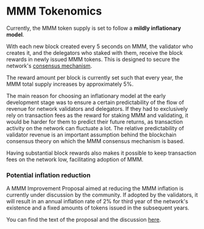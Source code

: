 # MMM Tokenomics

Currently, the MMM token supply is set to follow a **mildly inflationary model**. 

With each new block created every 5 seconds on MMM, the validator who creates it, and the delegators who staked with them, receive the block rewards in newly issued MMM tokens. This is designed to secure the network's [consensus mechanism](https://docs.mmmscan.com/general/fuse-network-blockchain/fuse-consensus). 

The reward amount per block is currently set such that every year, the MMM total supply increases by approximately 5%.

The main reason for choosing an inflationary model at the early development stage was to ensure a certain predictability of the flow of revenue for network validators and delegators. If they had to exclusively rely on transaction fees as the reward for staking MMM and validating, it would be harder for them to predict their future returns, as transaction activity on the network can fluctuate a lot. The relative predictability of validator revenue is an important assumption behind the blockchain consensus theory on which the MMM consensus mechanism is based.  

Having substantial block rewards also makes it possible to keep transaction fees on the network low, facilitating adoption of MMM.

### Potential inflation reduction  

A MMM Improvement Proposal aimed at reducing the MMM inflation  is currently under discussion by the community. If adopted by the validators, it will result in an annual inflation rate of 2% for third year of the network's existence and a fixed amounts of tokens issued in the subsequent years.

You can find the text of the proposal and the discussion [here](https://forum.mmmscan.com/t/changing-fuse-network-inflation-rate/102).   
